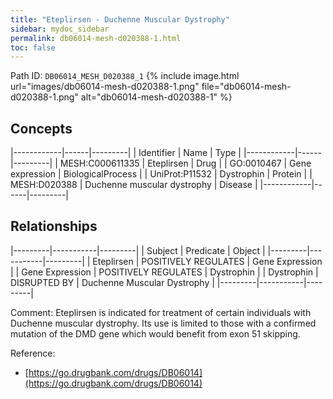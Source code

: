 ```yaml
---
title: "Eteplirsen - Duchenne Muscular Dystrophy"
sidebar: mydoc_sidebar
permalink: db06014-mesh-d020388-1.html
toc: false 
---
```



Path ID: `DB06014_MESH_D020388_1`
{% include image.html url="images/db06014-mesh-d020388-1.png" file="db06014-mesh-d020388-1.png" alt="db06014-mesh-d020388-1" %}

## Concepts

|------------|------|---------|
| Identifier | Name | Type    |
|------------|------|---------|
| MESH:C000611335 | Eteplirsen | Drug |
| GO:0010467 | Gene expression | BiologicalProcess |
| UniProt:P11532 | Dystrophin | Protein |
| MESH:D020388 | Duchenne muscular dystrophy | Disease |
|------------|------|---------|

## Relationships

|---------|-----------|---------|
| Subject | Predicate | Object  |
|---------|-----------|---------|
| Eteplirsen | POSITIVELY REGULATES | Gene Expression |
| Gene Expression | POSITIVELY REGULATES | Dystrophin |
| Dystrophin | DISRUPTED BY | Duchenne Muscular Dystrophy |
|---------|-----------|---------|

Comment: Eteplirsen is indicated for treatment of certain individuals with Duchenne muscular dystrophy. Its use is limited to those with a confirmed mutation of the DMD gene which would benefit from exon 51 skipping.

Reference: 
  - [https://go.drugbank.com/drugs/DB06014](https://go.drugbank.com/drugs/DB06014)
